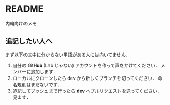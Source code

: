 # README

内輪向けのメモ

## 追記したい人へ

まず以下の文中に分からない単語がある人には向いてません．

1. 自分の Git**Hub** (Lab じゃない) アカウントを作って声をかけてください．
   メンバーに追加します．
2. ローカルにクローンしたら dev から新しくブランチを切ってください．
   命名規則はまだないです．
3. 追記してプッシュまで行ったら **dev** へプルリクエストを送ってください．
   見ます．
